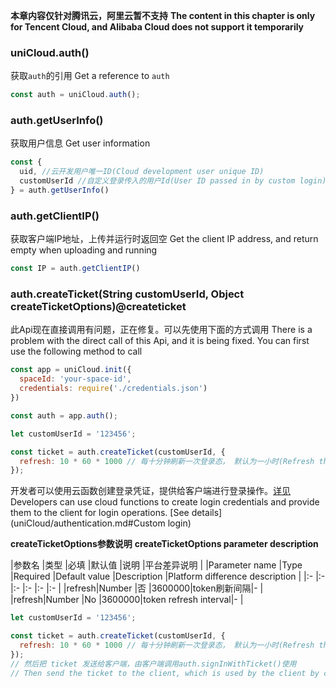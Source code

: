 **本章内容仅针对腾讯云，阿里云暂不支持**
**The content in this chapter is only for Tencent Cloud, and Alibaba Cloud does not support it temporarily**

### uniCloud.auth()

获取`auth`的引用
Get a reference to `auth`

```js
const auth = uniCloud.auth();
```

### auth.getUserInfo()

获取用户信息
Get user information

```js
const {
  uid, //云开发用户唯一ID(Cloud development user unique ID)
  customUserId //自定义登录传入的用户Id(User ID passed in by custom login)
} = auth.getUserInfo()
```

### auth.getClientIP()

获取客户端IP地址，上传并运行时返回空
Get the client IP address, and return empty when uploading and running

```js
const IP = auth.getClientIP()
```

### auth.createTicket(String customUserId, Object createTicketOptions)@createticket

此Api现在直接调用有问题，正在修复。可以先使用下面的方式调用
There is a problem with the direct call of this Api, and it is being fixed. You can first use the following method to call

```js
const app = uniCloud.init({
  spaceId: 'your-space-id',
  credentials: require('./credentials.json')
})

const auth = app.auth();

let customUserId = '123456';

const ticket = auth.createTicket(customUserId, {
  refresh: 10 * 60 * 1000 // 每十分钟刷新一次登录态， 默认为一小时(Refresh the login status every ten minutes, the default is one hour)
});
```


开发者可以使用云函数创建登录凭证，提供给客户端进行登录操作。[详见](uniCloud/authentication.md#自定义登录)
Developers can use cloud functions to create login credentials and provide them to the client for login operations. [See details](uniCloud/authentication.md#Custom login)

**createTicketOptions参数说明**
**createTicketOptions parameter description**

|参数名	|类型		|必填	|默认值	|说明					|平台差异说明	|
|Parameter name |Type |Required |Default value |Description |Platform difference description |
|:-			|:-			|:-		|:-			|:-						|:-						|
|refresh|Number	|否		|3600000|token刷新间隔|-						|
|refresh|Number |No |3600000|token refresh interval|- |

```js
let customUserId = '123456';

const ticket = auth.createTicket(customUserId, {
  refresh: 10 * 60 * 1000 // 每十分钟刷新一次登录态， 默认为一小时(Refresh the login status every ten minutes, the default is one hour)
});
// 然后把 ticket 发送给客户端，由客户端调用auth.signInWithTicket()使用
// Then send the ticket to the client, which is used by the client by calling auth.signInWithTicket()
```
